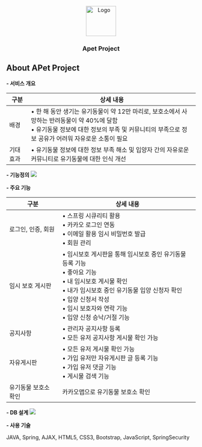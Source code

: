 <!-- PROJECT LOGO -->
<br />
<div align="center">
    <img src="https://file.notion.so/f/s/8718af11-2c23-4043-843a-5166e05ff189/favicon.png?id=3ff99bd7-5a37-436a-9169-d70c1f75e48b&table=block&spaceId=43c03df8-58d2-49b3-b468-13d6af71e3e2&expirationTimestamp=1682651309643&signature=yM0A69cuGQkcosBAs2ldE2Dabxk-nVZFYL6GQY7810M&downloadName=favicon.png" alt="Logo" width="80" height="80">
  </a>

  <h3 align="center">Apet Project</h3>

</div>

<!-- ABOUT THE PROJECT -->
## About APet Project

<strong>- 서비스 개요</strong>

|구분|상세 내용|
|------|---|
|배경|• 한 해 동안 생기는 유기동물이 약 12만 마리로, 보호소에서 사망하는 반려동물이 약 40%에 달함<br>• 유기동물 정보에 대한 정보의 부족 및 커뮤니티의 부족으로 정보 공유가 어려워 자유로운 소통이 필요|
|기대효과|• 유기동물 정보에 대한 정보 부족 해소 및 입양자 간의 자유로운 커뮤니티로 유기동물에 대한 인식 개선|

<strong>- 기능정의</strong>
<img src="https://file.notion.so/f/s/463f3fb2-0895-4f53-b7e6-ccfe12fd4842/Untitled.png?id=0d1dd2a1-4015-4f68-a408-17e18bd045d0&table=block&spaceId=43c03df8-58d2-49b3-b468-13d6af71e3e2&expirationTimestamp=1682651337415&signature=uv9qyHfpm4XEQeC0jZIBV169NRlIr16GATHBpth-MmY&downloadName=Untitled.png"> 

<strong>- 주요 기능</strong>

|구분|상세 내용|
|------|---|
|로그인, 인증, 회원|• 스프링 시큐리티 활용<br>• 카카오 로그인 연동<br>• 이메일 활용 임시 비밀번호 발급<br>• 회원 관리|
|임시 보호 게시판|• 임시보호 게시판을 통해 임시보호 중인 유기동물 등록 기능<br>• 좋아요 기능<br>• 내 임시보호 게시물 확인<br>• 내가 임시보호 중인 유기동물 입양 신청자 확인<br>• 입양 신청서 작성<br>• 임시 보호자와 연락 기능<br>• 입양 신청 승낙/거절 기능|
|공지사항|• 관리자 공지사항 등록<br>• 모든 유저 공지사항 게시물 확인 가능|
|자유게시판|• 모든 유저 게시물 확인 가능<br>• 가입 유저만 자유게시판 글 등록 기능<br>• 가입 유저 댓글 기능<br>• 게시물 검색 기능|
|유기동물 보호소 확인|카카오맵으로 유기동물 보호소 확인|

<strong>- DB 설계</strong>
<img src="https://file.notion.so/f/s/067c2213-f53f-4200-8708-349ec504facc/apet.png?id=91020943-f7e7-4705-887b-fb648e2ad345&table=block&spaceId=43c03df8-58d2-49b3-b468-13d6af71e3e2&expirationTimestamp=1682671424221&signature=0Sx4prD8PCkU5wTFaV6gLKRKcjx_Nzv9XAysM4pAk8I&downloadName=apet.png">


<strong>- 사용 기술</strong>

JAVA, Spring, AJAX, HTML5, CSS3, Bootstrap, JavaScript, SpringSecurity


